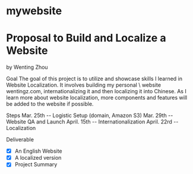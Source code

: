 # mywebsite

# Proposal to Build and Localize a Website
by Wenting Zhou

Goal
The goal of this project is to utilize and showcase skills I learned in Website Localization. It involves building my personal \ website wentingz.com, internationalizing it and then localizing it into Chinese. As I learn more about website localization, more components and features will be added to the website if possible. 

Steps
Mar. 25th -- Logistic Setup (domain, Amazon S3)
Mar. 29th -- Website QA and Launch 
April. 15th -- Internationalization
April. 22rd -- Localization

Deliverable
- [x] An English Website
- [x] A localized version
- [x] Project Summary 
